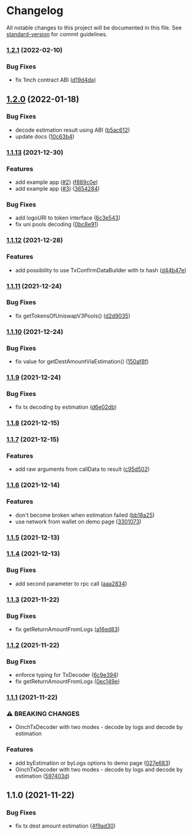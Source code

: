 # Changelog

All notable changes to this project will be documented in this file. See [standard-version](https://github.com/conventional-changelog/standard-version) for commit guidelines.

### [1.2.1](https://github.com/1inch/tx-decoder/compare/v1.2.0...v1.2.1) (2022-02-10)


### Bug Fixes

* fix 1inch contract ABI ([d19d4da](https://github.com/1inch/tx-decoder/commit/d19d4dad60b9dd3eaeef0bb5f6871d2cbbd1e8c1))

## [1.2.0](https://github.com/1inch/tx-decoder/compare/v1.1.13...v1.2.0) (2022-01-18)


### Bug Fixes

* decode estimation result using ABI ([b5ac612](https://github.com/1inch/tx-decoder/commit/b5ac6125625114abe5051bc0b2bd55c1565b2875))
* update docs ([10c63b4](https://github.com/1inch/tx-decoder/commit/10c63b41ae4b2a2012dcd8e22e1258d0d7e0b506))

### [1.1.13](https://github.com/1inch/tx-decoder/compare/v1.1.12...v1.1.13) (2021-12-30)


### Features

* add example app ([#2](https://github.com/1inch/tx-decoder/issues/2)) ([f889c0e](https://github.com/1inch/tx-decoder/commit/f889c0e860e7ed140d3de5d2d4aa3e259fe30efe))
* add example app ([#3](https://github.com/1inch/tx-decoder/issues/3)) ([3654284](https://github.com/1inch/tx-decoder/commit/3654284832deb7b0f0200fa1ef991619c3097e11))


### Bug Fixes

* add logoURI to token interface ([6c3e543](https://github.com/1inch/tx-decoder/commit/6c3e54305acdd9049e34e9960ee08d0fc9196942))
* fix uni pools decoding ([0bc8e91](https://github.com/1inch/tx-decoder/commit/0bc8e91b13fd318a2eccd230746d5e4313526c3b))

### [1.1.12](https://github.com/1inch/tx-decoder/compare/v1.1.11...v1.1.12) (2021-12-28)


### Features

* add possibility to use TxConfirmDataBuilder with tx hash ([d44b47e](https://github.com/1inch/tx-decoder/commit/d44b47e309aa840afcf88148fb40ffd6f23cca0b))

### [1.1.11](https://github.com/1inch/tx-decoder/compare/v1.1.10...v1.1.11) (2021-12-24)


### Bug Fixes

* fix getTokensOfUniswapV3Pools() ([d2d9035](https://github.com/1inch/tx-decoder/commit/d2d9035c0cde2a5849ed9768273ca5c6f7acfd31))

### [1.1.10](https://github.com/1inch/tx-decoder/compare/v1.1.9...v1.1.10) (2021-12-24)


### Bug Fixes

* fix value for getDestAmountViaEstimation() ([150af8f](https://github.com/1inch/tx-decoder/commit/150af8fe01f1fa75e914982d0d49ac8e296e8179))

### [1.1.9](https://github.com/1inch/tx-decoder/compare/v1.1.8...v1.1.9) (2021-12-24)


### Bug Fixes

* fix tx decoding by estimation ([d6e02db](https://github.com/1inch/tx-decoder/commit/d6e02db0665661795e2f5437a2b5eb028c3dffbb))

### [1.1.8](https://github.com/1inch/tx-decoder/compare/v1.1.7...v1.1.8) (2021-12-15)

### [1.1.7](https://github.com/1inch/tx-decoder/compare/v1.1.6...v1.1.7) (2021-12-15)


### Features

* add raw arguments from callData to result ([c95d502](https://github.com/1inch/tx-decoder/commit/c95d5026129d77a28dad1f371781c04471985c8e))

### [1.1.6](https://github.com/1inch/tx-decoder/compare/v1.1.5...v1.1.6) (2021-12-14)


### Features

* don't become broken when estimation failed ([bb18a25](https://github.com/1inch/tx-decoder/commit/bb18a25c76527fb29b593daadc1ea6c28c2f5ce1))
* use network from wallet on demo page ([3301073](https://github.com/1inch/tx-decoder/commit/3301073f4c61529ae0510b843795448666bab951))

### [1.1.5](https://github.com/1inch/tx-decoder/compare/v1.1.4...v1.1.5) (2021-12-13)

### [1.1.4](https://github.com/1inch/tx-decoder/compare/v1.1.3...v1.1.4) (2021-12-13)


### Bug Fixes

* add second parameter to rpc call ([aaa2834](https://github.com/1inch/tx-decoder/commit/aaa283494e50789219992a59224fc76880a8cc53))

### [1.1.3](https://github.com/1inch/tx-decoder/compare/v1.1.2...v1.1.3) (2021-11-22)


### Bug Fixes

* fix getReturnAmountFromLogs ([a16ed83](https://github.com/1inch/tx-decoder/commit/a16ed83731a348708068f87195dd5535ed70658f))

### [1.1.2](https://github.com/1inch/tx-decoder/compare/v1.1.1...v1.1.2) (2021-11-22)


### Bug Fixes

* enforce typing for TxDecoder ([6c9e394](https://github.com/1inch/tx-decoder/commit/6c9e39421bdb7cf9f265a243d666118eeee7eb79))
* fix getReturnAmountFromLogs ([0ec149e](https://github.com/1inch/tx-decoder/commit/0ec149e5eb2b4d046a854502c2d7b42e03235451))

### [1.1.1](https://github.com/1inch/tx-decoder/compare/v1.1.0...v1.1.1) (2021-11-22)


### ⚠ BREAKING CHANGES

* OinchTxDecoder with two modes - decode by logs and decode by estimation

### Features

* add byEstimation or byLogs options to demo page ([027e683](https://github.com/1inch/tx-decoder/commit/027e683a4d33ffd8eb48a1288bc5a46de8e46e9d))
* OinchTxDecoder with two modes - decode by logs and decode by estimation ([597403d](https://github.com/1inch/tx-decoder/commit/597403d53219425978817740d1eeadf0f2862732))

## 1.1.0 (2021-11-22)


### Bug Fixes

* fix tx dest amount estimation ([4f9ad30](https://github.com/1inch/tx-decoder/commit/4f9ad30ac57db9b93649ad40650d19d1043b1db8))
